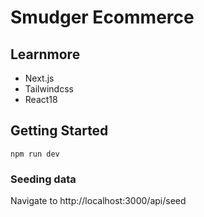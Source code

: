 # Smudger Ecommerce

## Learnmore

- Next.js
- Tailwindcss
- React18

## Getting Started

```
npm run dev
```

### Seeding data

Navigate to http://localhost:3000/api/seed
